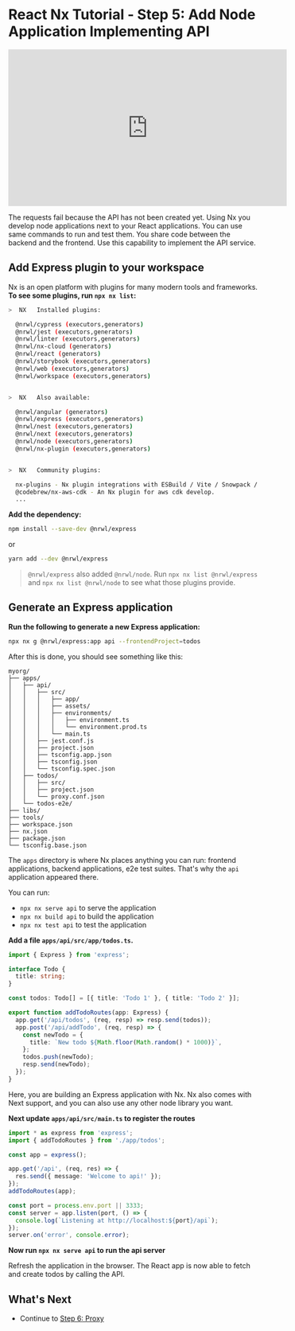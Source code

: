 # React Nx Tutorial - Step 5: Add Node Application Implementing API

<iframe loading="lazy" width="560" height="315" src="https://www.youtube.com/embed/XgfknOqgxQ0" frameborder="0" allow="accelerometer; autoplay; encrypted-media; gyroscope; picture-in-picture; fullscreen"></iframe>

The requests fail because the API has not been created yet. Using Nx you develop node applications next to your React applications. You can use same commands to run and test them. You share code between the backend and the frontend. Use this capability to implement the API service.

## Add Express plugin to your workspace

Nx is an open platform with plugins for many modern tools and frameworks. **To see some plugins, run `npx nx list`:**

```bash
>  NX   Installed plugins:

  @nrwl/cypress (executors,generators)
  @nrwl/jest (executors,generators)
  @nrwl/linter (executors,generators)
  @nrwl/nx-cloud (generators)
  @nrwl/react (generators)
  @nrwl/storybook (executors,generators)
  @nrwl/web (executors,generators)
  @nrwl/workspace (executors,generators)


>  NX   Also available:

  @nrwl/angular (generators)
  @nrwl/express (executors,generators)
  @nrwl/nest (executors,generators)
  @nrwl/next (executors,generators)
  @nrwl/node (executors,generators)
  @nrwl/nx-plugin (executors,generators)


>  NX   Community plugins:

  nx-plugins - Nx plugin integrations with ESBuild / Vite / Snowpack / Prisma, with derived ESBuild / nowpack / ... plugins.
  @codebrew/nx-aws-cdk - An Nx plugin for aws cdk develop.
  ...
```

**Add the dependency:**

```bash
npm install --save-dev @nrwl/express
```

or

```bash
yarn add --dev @nrwl/express
```

> `@nrwl/express` also added `@nrwl/node`. Run `npx nx list @nrwl/express` and `npx nx list @nrwl/node` to see what those plugins provide.

## Generate an Express application

**Run the following to generate a new Express application:**

```bash
npx nx g @nrwl/express:app api --frontendProject=todos
```

After this is done, you should see something like this:

```treeview
myorg/
├── apps/
│   ├── api/
│   │   ├── src/
│   │   │   ├── app/
│   │   │   ├── assets/
│   │   │   ├── environments/
│   │   │   │   ├── environment.ts
│   │   │   │   └── environment.prod.ts
│   │   │   └── main.ts
│   │   ├── jest.conf.js
│   │   ├── project.json
│   │   ├── tsconfig.app.json
│   │   ├── tsconfig.json
│   │   └── tsconfig.spec.json
│   ├── todos/
│   │   ├── src/
│   │   ├── project.json
│   │   └── proxy.conf.json
│   └── todos-e2e/
├── libs/
├── tools/
├── workspace.json
├── nx.json
├── package.json
└── tsconfig.base.json
```

The `apps` directory is where Nx places anything you can run: frontend applications, backend applications, e2e test suites. That's why the `api` application appeared there.

You can run:

- `npx nx serve api` to serve the application
- `npx nx build api` to build the application
- `npx nx test api` to test the application

**Add a file `apps/api/src/app/todos.ts`.**

```typescript
import { Express } from 'express';

interface Todo {
  title: string;
}

const todos: Todo[] = [{ title: 'Todo 1' }, { title: 'Todo 2' }];

export function addTodoRoutes(app: Express) {
  app.get('/api/todos', (req, resp) => resp.send(todos));
  app.post('/api/addTodo', (req, resp) => {
    const newTodo = {
      title: `New todo ${Math.floor(Math.random() * 1000)}`,
    };
    todos.push(newTodo);
    resp.send(newTodo);
  });
}
```

Here, you are building an Express application with Nx. Nx also comes with Next support, and you can also use any other node library you want.

**Next update `apps/api/src/main.ts` to register the routes**

```typescript
import * as express from 'express';
import { addTodoRoutes } from './app/todos';

const app = express();

app.get('/api', (req, res) => {
  res.send({ message: 'Welcome to api!' });
});
addTodoRoutes(app);

const port = process.env.port || 3333;
const server = app.listen(port, () => {
  console.log(`Listening at http://localhost:${port}/api`);
});
server.on('error', console.error);
```

**Now run `npx nx serve api` to run the api server**

Refresh the application in the browser. The React app is now able to fetch and create todos by calling the API.

## What's Next

- Continue to [Step 6: Proxy](/react-tutorial/06-proxy)
